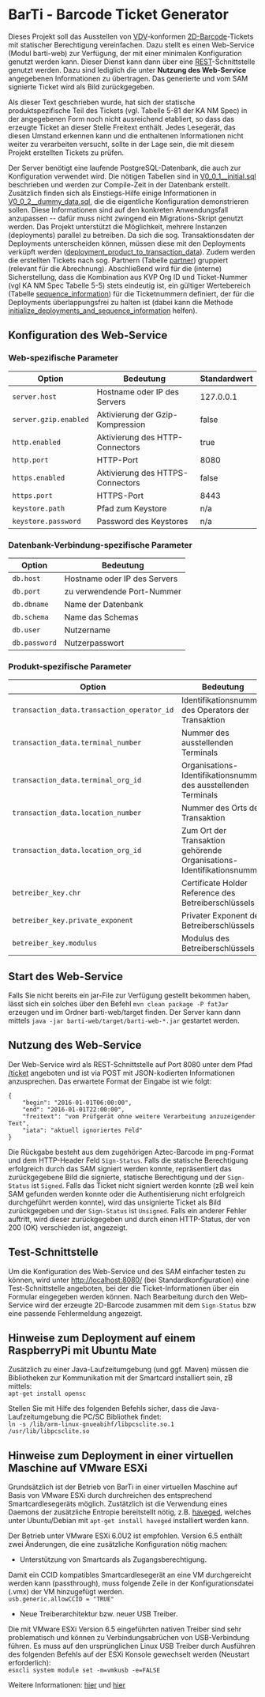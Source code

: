 # BarTi - Barcode Ticket Generator
Dieses Projekt soll das Ausstellen von [VDV](http://www.eticket-deutschland.de/)-konformen [2D-Barcode](https://de.wikipedia.org/wiki/Aztec-Code)-Tickets mit statischer Berechtigung vereinfachen.
Dazu stellt es einen Web-Service (Modul barti-web) zur Verfügung, der mit einer minimalen Konfiguration genutzt werden kann.
Dieser Dienst kann dann über eine [REST](https://de.wikipedia.org/wiki/Representational_State_Transfer)-Schnittstelle genutzt werden.
Dazu sind lediglich die unter **Nutzung des Web-Service** angegebenen Informationen zu übertragen.
Das generierte und vom SAM signierte Ticket wird als Bild zurückgegeben.

Als dieser Text geschrieben wurde, hat sich der statische produktspezifische Teil des Tickets (vgl. Tabelle 5-81 der KA NM Spec) in der angegebenen Form noch nicht ausreichend etabliert, so dass das erzeugte Ticket an dieser Stelle Freitext enthält.
Jedes Lesegerät, das diesen Umstand erkennen kann und die enthaltenen Informationen nicht weiter zu verarbeiten versucht, sollte in der Lage sein, die mit diesem Projekt erstellten Tickets zu prüfen.

Der Server benötigt eine laufende PostgreSQL-Datenbank, die auch zur Konfiguration verwendet wird.
Die nötigen Tabellen sind in [V0_0_1__initial.sql](barti-db/src/main/resources/db/migration/V0_0_1__initial.sql) beschrieben und werden zur Compile-Zeit in der Datenbank erstellt.
Zusätzlich finden sich als Einstiegs-Hilfe einige Informationen in [V0_0_2__dummy_data.sql](barti-db/src/main/resources/db/migration/V0_0_2__dummy_data.sql), die die eigentliche Konfiguration demonstrieren sollen.
Diese Informationen sind auf den konkreten Anwendungsfall anzupassen -- dafür muss nicht zwingend ein Migrations-Skript genutzt werden.
Das Projekt unterstützt die Möglichkeit, mehrere Instanzen (deployments) parallel zu betreiben.
Da sich die sog. Transaktionsdaten der Deployments unterscheiden können, müssen diese mit den Deployments verküpft werden ([deployment_product_to_transaction_data](barti-db/src/main/resources/db/migration/V0_0_1__initial.sql#L77-L87)).
Zudem werden die erstellten Tickets nach sog. Partnern (Tabelle [partner](barti-db/src/main/resources/db/migration/V0_0_1__initial.sql#L26-L31)) gruppiert (relevant für die Abrechnung).
Abschließend wird für die (interne) Sicherstellung, dass die Kombination aus KVP Org ID und Ticket-Nummer (vgl KA NM Spec Tabelle 5-5) stets eindeutig ist, ein gültiger Wertebereich (Tabelle [sequence_information](barti-db/src/main/resources/db/migration/V0_0_1__initial.sql#L89-L99)) für die Ticketnummern definiert, der für die Deployments überlappungsfrei zu halten ist (dabei kann die Methode [initialize_deployments_and_sequence_information](barti-db/src/main/resources/db/migration/V0_0_1__initial.sql#L148-L180) helfen).



## Konfiguration des Web-Service

### Web-spezifische Parameter

| Option | Bedeutung | Standardwert
| ------ | --------- | ------------
| `server.host` | Hostname oder IP des Servers | 127.0.0.1
| `server.gzip.enabled` | Aktivierung der Gzip-Kompression | false
| `http.enabled` | Aktivierung des HTTP-Connectors | true
| `http.port` | HTTP-Port | 8080
| `https.enabled` | Aktivierung des HTTPS-Connectors | false
| `https.port` | HTTPS-Port | 8443
| `keystore.path` | Pfad zum Keystore | n/a
| `keystore.password` | Password des Keystores | n/a

### Datenbank-Verbindung-spezifische Parameter

| Option | Bedeutung
| ------ | ---------
| `db.host` | Hostname oder IP des Servers
| `db.port` | zu verwendende Port-Nummer
| `db.dbname` | Name der Datenbank
| `db.schema` | Name das Schemas
| `db.user` | Nutzername
| `db.password` | Nutzerpasswort

### Produkt-spezifische Parameter

| Option | Bedeutung | Referenz in KA NM Spec
| ------ | --------- | ----------------------
| `transaction_data.transaction_operator_id` | Identifikationsnummer des Operators der Transaktion | Tabelle 2-5, logTransaktionsOperator_ID
| `transaction_data.terminal_number` | Nummer des ausstellenden Terminals | Tabelle 5-3, terminalNummer
| `transaction_data.terminal_org_id` | Organisations-Identifikationsnummer des ausstellenden Terminals | Tabelle 5-3, Organisation_ID.organisationsNummer
| `transaction_data.location_number` | Nummer des Orts der Transaktion | Tabelle 5-11, ortNummer
| `transaction_data.location_org_id` | Zum Ort der Transaktion gehörende Organisations-Identifikationsnummer | Tabelle 5-11, Organisation_ID.organisationsNummer
| `betreiber_key.chr` | Certificate Holder Reference des Betreiberschlüssels | n/a
| `betreiber_key.private_exponent` | Privater Exponent des Betreiberschlüssels | n/a
| `betreiber_key.modulus` | Modulus des Betreiberschlüssels | n/a


## Start des Web-Service
Falls Sie nicht bereits ein jar-File zur Verfügung gestellt bekommen haben, lässt sich ein solches über den Befehl
`mvn clean package -P fatJar`
erzeugen und im Ordner barti-web/target finden.
Der Server kann dann mittels
`java -jar barti-web/target/barti-web-*.jar`
gestartet werden.

## Nutzung des Web-Service
Der Web-Service wird als REST-Schnittstelle auf Port 8080 unter dem Pfad [/ticket](http://localhost:8080/ticket) angeboten und ist via POST mit JSON-kodierten Informationen anzusprechen.
Das erwartete Format der Eingabe ist wie folgt:
```
{
    "begin": "2016-01-01T06:00:00",
    "end": "2016-01-01T22:00:00",
    "freitext": "vom Prüfgerät ohne weitere Verarbeitung anzuzeigender Text",
    "iata": "aktuell ignoriertes Feld"
}
```
Die Rückgabe besteht aus dem zugehörigen Aztec-Barcode im png-Format und dem HTTP-Header Feld `Sign-Status`.
Falls die statische Berechtigung erfolgreich durch das SAM signiert werden konnte, repräsentiert das zurückgegebene Bild die signierte, statische Berechtigung und der `Sign-Status` ist `Signed`.
Falls das Ticket nicht signiert werden konnte (zB weil kein SAM gefunden werden konnte oder die Authentisierung nicht erfolgreich durchgeführt werden konnte), wird das unsignierte Ticket als Bild zurückgegeben und der `Sign-Status` ist `Unsigned`.
Falls ein anderer Fehler auftritt, wird dieser zurückgegeben und durch einen HTTP-Status, der von 200 (OK) verschieden ist, angezeigt.


## Test-Schnittstelle
Um die Konfiguration des Web-Service und des SAM einfacher testen zu können, wird unter <http://localhost:8080/> (bei Standardkonfiguration) eine Test-Schnittstelle angeboten, bei der die Ticket-Informationen über ein Formular eingegeben werden können.
Nach Bearbeitung durch den Web-Service wird der erzeugte 2D-Barcode zusammen mit dem `Sign-Status` bzw eine passende Fehlermeldung angezeigt.

## Hinweise zum Deployment auf einem RaspberryPi mit Ubuntu Mate
Zusätzlich zu einer Java-Laufzeitumgebung (und ggf. Maven) müssen die Bibliotheken zur Kommunikation mit der Smartcard installiert sein, zB mittels:
<br/>`apt-get install opensc`

Stellen Sie mit Hilfe des folgenden Befehls sicher, dass die Java-Laufzeitumgebung die PC/SC Bibliothek findet:
<br/>`ln -s /lib/arm-linux-gnueabihf/libpcsclite.so.1 /usr/lib/libpcsclite.so`

## Hinweise zum Deployment in einer virtuellen Maschine auf VMware ESXi 
Grundsätzlich ist der Betrieb von BarTi in einer virtuellen Maschine auf Basis von VMware ESXi durch durchreichen des entsprechend Smartcardlesegeräts möglich. Zustätzlich ist die Verwendung eines Daemons der zusätzliche Entropie bereitstellt nötig, z.B. [haveged](http://www.issihosts.com/haveged/), welches unter Ubuntu/Debian mit `apt-get install haveged` installiert werden kann.

Der Betrieb unter VMware ESXi 6.0U2 ist empfohlen. Version 6.5 enthält zwei Änderungen, die eine zusätzliche Konfiguration nötig machen:

- Unterstützung von Smartcards als Zugangsberechtigung.

Damit ein CCID kompatibles Smartcardlesegerät an eine VM durchgereicht werden kann (passthrough), muss folgende Zeile in der Konfigurationsdatei (.vmx) der VM hinzugefügt werden.
<br/>`usb.generic.allowCCID = "TRUE"`

- Neue Treiberarchitektur bzw. neuer USB Treiber.

Die mit VMware ESXi Version 6.5 eingeführten nativen Treiber sind sehr problematisch und können zu Verbindungsabrüchen von USB-Verbindung führen. Es muss auf den ursprünglichen Linux USB Treiber durch Ausführen des folgenden Befehls auf der ESXi Konsole gewechselt werden (Neustart erforderlich):
<br/>`esxcli system module set -m=vmkusb -e=FALSE`

Weitere Informationen: [hier](https://kb.vmware.com/selfservice/microsites/search.do?language=en_US&cmd=displayKC&externalId=2147650) und [hier](https://kb.vmware.com/selfservice/microsites/search.do?language=en_US&cmd=displayKC&externalId=2147565)
